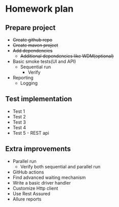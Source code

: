 # Homework plan

## Prepare project
- ~~Create github repo~~
- ~~Create maven project~~
- ~~Add dependencies~~ 
  - ~~Additional dependencies like WDM(optional)~~
- Basic smoke tests(UI and API)
  - Sequential run
    - Verify
- Reporting
    - Logging
 
## Test implementation
- Test 1
- Test 2
- Test 3
- Test 4
- Test 5 - REST api

## Extra improvements
- Parallel run
  - Verify both sequential and parallel run
- GitHub actions
- Find advanced waiting mechanism
- Write a basic driver handler
- Customize Http client
- Use Rest Assured
- Allure reports
